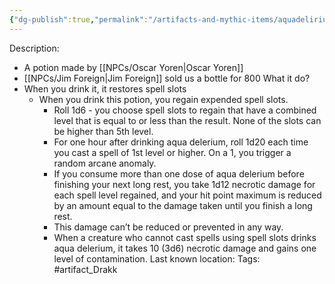 ```yaml
---
{"dg-publish":true,"permalink":"/artifacts-and-mythic-items/aquadelirium/","noteIcon":""}
---
```


Description:
- A potion made by [[NPCs/Oscar Yoren\|Oscar Yoren]]
- [[NPCs/Jim Foreign\|Jim Foreign]] sold us a bottle for 800
What it do?
- When you drink it, it restores spell slots
	- When you drink this potion, you regain expended spell slots.
		- Roll 1d6 - you choose spell slots to regain that have a combined level that is equal to or less than the result. None of the slots can be higher than 5th level.
		- For one hour after drinking aqua delerium, roll 1d20 each time you cast a spell of 1st level or higher. On a 1, you trigger a random arcane anomaly.
		- If you consume more than one dose of aqua delerium before finishing your next long rest, you take 1d12 necrotic damage for each spell level regained, and your hit point maximum is reduced by an amount equal to the damage taken until you finish a long rest.
		- This damage can’t be reduced or prevented in any way. 
		- When a creature who cannot cast spells using spell slots drinks aqua delerium, it takes 10 (3d6) necrotic damage and gains one level of contamination.
Last known location:
Tags: #artifact_Drakk 